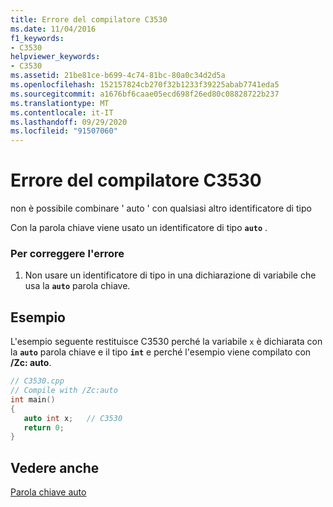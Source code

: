 ```yaml
---
title: Errore del compilatore C3530
ms.date: 11/04/2016
f1_keywords:
- C3530
helpviewer_keywords:
- C3530
ms.assetid: 21be81ce-b699-4c74-81bc-80a0c34d2d5a
ms.openlocfilehash: 152157824cb270f32b1233f39225abab7741eda5
ms.sourcegitcommit: a1676bf6caae05ecd698f26ed80c08828722b237
ms.translationtype: MT
ms.contentlocale: it-IT
ms.lasthandoff: 09/29/2020
ms.locfileid: "91507060"
---
```

# <a name="compiler-error-c3530"></a>Errore del compilatore C3530

non è possibile combinare ' auto ' con qualsiasi altro identificatore di tipo

Con la parola chiave viene usato un identificatore di tipo **`auto`** .

### <a name="to-correct-this-error"></a>Per correggere l'errore

1. Non usare un identificatore di tipo in una dichiarazione di variabile che usa la **`auto`** parola chiave.

## <a name="example"></a>Esempio

L'esempio seguente restituisce C3530 perché la variabile `x` è dichiarata con la **`auto`** parola chiave e il tipo **`int`** e perché l'esempio viene compilato con **/Zc: auto**.

```cpp
// C3530.cpp
// Compile with /Zc:auto
int main()
{
   auto int x;   // C3530
   return 0;
}
```

## <a name="see-also"></a>Vedere anche

[Parola chiave auto](../../cpp/auto-cpp.md)
